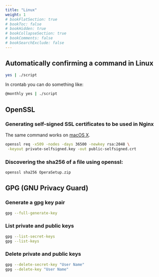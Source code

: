 ```yaml
---
title: "Linux"
weight: 1
# bookFlatSection: true
# bookToc: false
# bookHidden: true
# bookCollapseSection: true
# bookComments: false
# bookSearchExclude: false
---
```


## Automatically confirming a command in Linux

``` bash
yes | ./script
```

In crontab you can do something like:

``` bash
@monthly yes | ./script
```
## OpenSSL

### Generating self-signed SSL certificates to be used in Nginx

The same command works on [macOS X](../macOS+X/). 

``` bash
openssl req -x509 -nodes -days 36500 -newkey rsa:2048 \
 -keyout private-selfsigned.key -out public-selfsigned.crt
```

### Discovering the sha256 of a file using openssl:
```bash
openssl sha256 OperaSetup.zip
```

## GPG (GNU Privacy Guard)

### Generate a gpg key pair
```bash
gpg --full-generate-key
```

### List private and public keys
```bash
gpg --list-secret-keys
gpg --list-keys
```

### Delete private and public keys
```bash
gpg --delete-secret-key "User Name"
gpg --delete-key "User Name"
```